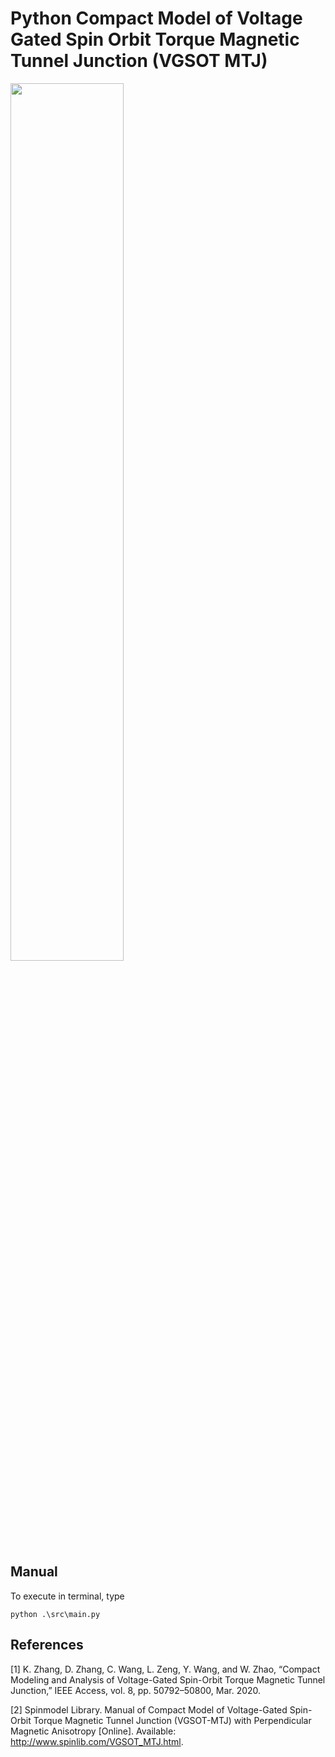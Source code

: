# Python Compact Model of Voltage Gated Spin Orbit Torque Magnetic Tunnel Junction (VGSOT MTJ)

<img src="https://user-images.githubusercontent.com/49577069/113982934-f09aac80-987b-11eb-9cbe-624090707383.png" width="60%" height="60%">

## Manual
To execute in terminal, type 

`python .\src\main.py`

## References

[1] K. Zhang, D. Zhang, C. Wang, L. Zeng, Y. Wang, and W. Zhao, “Compact Modeling and
Analysis of Voltage-Gated Spin-Orbit Torque Magnetic Tunnel Junction,” IEEE Access,
vol. 8, pp. 50792–50800, Mar. 2020.


[2] Spinmodel Library. Manual of Compact Model of Voltage-Gated Spin-Orbit Torque
Magnetic Tunnel Junction (VGSOT-MTJ) with Perpendicular Magnetic Anisotropy [Online].
Available: http://www.spinlib.com/VGSOT_MTJ.html.
